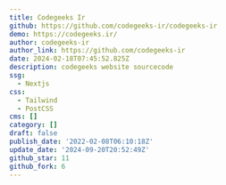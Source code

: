 ```yaml
---
title: Codegeeks Ir
github: https://github.com/codegeeks-ir/codegeeks-ir
demo: https://codegeeks.ir/
author: codegeeks-ir
author_link: https://github.com/codegeeks-ir
date: 2024-02-18T07:45:52.825Z
description: codegeeks website sourcecode
ssg:
  - Nextjs
css:
  - Tailwind
  - PostCSS
cms: []
category: []
draft: false
publish_date: '2022-02-08T06:10:18Z'
update_date: '2024-09-20T20:52:49Z'
github_star: 11
github_fork: 6
---
```


